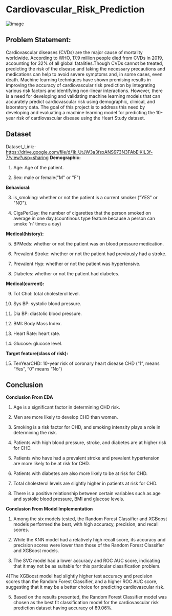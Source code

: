 # Cardiovascular_Risk_Prediction
![image](https://github.com/Atharva070799/Cardiovascular_Risk_prediction_Classification/assets/130131832/9f8b07ef-b136-4ebf-89c5-41840b8525b2)


## **Problem Statement:**
Cardiovascular diseases (CVDs) are the major cause of mortality worldwide. According to WHO, 17.9 million people died from CVDs in 2019, accounting for 32% of all global fatalities.Though CVDs cannot be treated, predicting the risk of the disease and taking the necessary precautions and medications can help to avoid severe symptoms and, in some cases, even death. Machine learning techniques have shown promising results in improving the accuracy of cardiovascular risk prediction by integrating various risk factors and identifying non-linear interactions. However, there is a need for developing and validating machine learning models that can accurately predict cardiovascular risk using demographic, clinical, and laboratory data. The goal of this project is to address this need by developing and evaluating a machine learning model for predicting the 10-year risk of cardiovascular disease using the Heart Study dataset.

## Dataset
Dataset_Link:- https://drive.google.com/file/d/1k_UtJW3a3fsxANS973N3FAbEiKiL3f-7/view?usp=sharing
**Demographic:**

1) Age: Age of the patient.

2) Sex: male or female("M" or "F")

**Behavioral:**

3) is_smoking: whether or not the patient is a current smoker ("YES" or "NO").

4) CigsPerDay: the number of cigarettes that the person smoked on average in one day.(countinous type feature because a person can smoke 'n' times a day)

**Medical(history):**

5) BPMeds: whether or not the patient was on blood pressure medication.

6) Prevalent Stroke: whether or not the patient had previously had a stroke.

7) Prevalent Hyp: whether or not the patient was hypertensive.

8) Diabetes: whether or not the patient had diabetes.

**Medical(current):**

9) Tot Chol: total cholesterol level.

10) Sys BP: systolic blood pressure.

11) Dia BP: diastolic blood pressure.

12) BMI: Body Mass Index.

13) Heart Rate: heart rate.

14) Glucose: glucose level.

**Target feature(class of risk):**

15) TenYearCHD: 10-year risk of coronary heart disease CHD (“1”, means “Yes”, “0” means “No”)

## **Conclusion**
**Conclusion From EDA**

1) Age is a significant factor in determining CHD risk.

2) Men are more likely to develop CHD than women.

3) Smoking is a risk factor for CHD, and smoking intensity plays a role in determining the risk.

4) Patients with high blood pressure, stroke, and diabetes are at higher risk for CHD.

5) Patients who have had a prevalent stroke and prevalent hypertension are more likely to be at risk for CHD.

6) Patients with diabetes are also more likely to be at risk for CHD.

7) Total cholesterol levels are slightly higher in patients at risk for CHD.

8) There is a positive relationship between certain variables such as age and systolic blood pressure, BMI and glucose levels.

**Conclusion From Model Implementation**

1) Among the six models tested, the Random Forest Classifier and XGBoost models performed the best, with high accuracy, precision, and recall scores.

2) While the KNN model had a relatively high recall score, its accuracy and precision scores were lower than those of the Random Forest Classifier and XGBoost models.

3) The SVC model had a lower accuracy and ROC AUC score, indicating that it may not be as suitable for this particular classification problem.

4)The XGBoost model had slightly higher test accuracy and precision scores than the Random Forest Classifier, and a higher ROC AUC score, suggesting that it may be a better choice for predicting cardiovascular risk.

5) Based on the results presented, the Random Forest Classifier model was chosen as the best fit classification model for the cardiovascular risk prediction dataset having accuracy of 89.06%.
